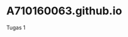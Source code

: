 # A710160063.github.io
Tugas 1
<html>
  <body>
    <font color="#F33CC">
      <h3 align="center"><font size="+4> MY BIODATA</h3></font>
       <h3 align="center"><font size="+3> 
        <br> Nama : Sukmana Dwi Lestari </br>
        <br> TTL : Pati, 02 Dsember 1997 </br>
      <br> Motto Hidup: Menjadi orang yang bermanfaat bagi orang lain</br>
      <br> PENDIDIKAN TEKNIK INFORMATIKA </br>
    <br> UNIVERSITAS SURAKARTA </br>
  </body>
  </html>
  
  
